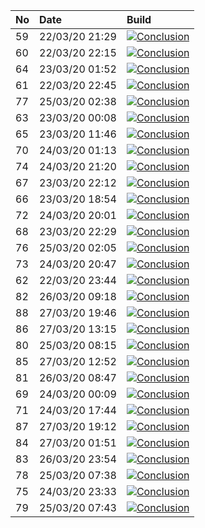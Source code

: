 | No | Date           | Build                                                                                                                                                                               |
| :- | :------------- | :---------------------------------------------------------------------------------------------------------------------------------------------------------------------------------- |
| 59 | 22/03/20 21:29 | [![Conclusion](https://img.shields.io/badge/build-fail-red)](https://github.com/e2e-boilerplate/selenium-webdriver-typescript-ts-node-jasmine-expect/actions/runs/61095484)         |
| 60 | 22/03/20 22:15 | [![Conclusion](https://img.shields.io/badge/build-fail-red)](https://github.com/e2e-boilerplate/selenium-webdriver-typescript-ts-node-jasmine-expect/actions/runs/61115043)         |
| 64 | 23/03/20 01:52 | [![Conclusion](https://img.shields.io/badge/build-fail-red)](https://github.com/e2e-boilerplate/selenium-webdriver-typescript-ts-node-jasmine-expect/actions/runs/61194556)         |
| 61 | 22/03/20 22:45 | [![Conclusion](https://img.shields.io/badge/build-fail-red)](https://github.com/e2e-boilerplate/selenium-webdriver-typescript-ts-node-jasmine-expect/actions/runs/61122222)         |
| 77 | 25/03/20 02:38 | [![Conclusion](https://img.shields.io/badge/build-pass-brightgreen)](https://github.com/e2e-boilerplate/selenium-webdriver-typescript-ts-node-jasmine-expect/actions/runs/62788332) |
| 63 | 23/03/20 00:08 | [![Conclusion](https://img.shields.io/badge/build-fail-red)](https://github.com/e2e-boilerplate/selenium-webdriver-typescript-ts-node-jasmine-expect/actions/runs/61151046)         |
| 65 | 23/03/20 11:46 | [![Conclusion](https://img.shields.io/badge/build-fail-red)](https://github.com/e2e-boilerplate/selenium-webdriver-typescript-ts-node-jasmine-expect/actions/runs/61543498)         |
| 70 | 24/03/20 01:13 | [![Conclusion](https://img.shields.io/badge/build-fail-red)](https://github.com/e2e-boilerplate/selenium-webdriver-typescript-ts-node-jasmine-expect/actions/runs/61972632)         |
| 74 | 24/03/20 21:20 | [![Conclusion](https://img.shields.io/badge/build-pass-brightgreen)](https://github.com/e2e-boilerplate/selenium-webdriver-typescript-ts-node-jasmine-expect/actions/runs/62659727) |
| 67 | 23/03/20 22:12 | [![Conclusion](https://img.shields.io/badge/build-fail-red)](https://github.com/e2e-boilerplate/selenium-webdriver-typescript-ts-node-jasmine-expect/actions/runs/61899713)         |
| 66 | 23/03/20 18:54 | [![Conclusion](https://img.shields.io/badge/build-fail-red)](https://github.com/e2e-boilerplate/selenium-webdriver-typescript-ts-node-jasmine-expect/actions/runs/61800542)         |
| 72 | 24/03/20 20:01 | [![Conclusion](https://img.shields.io/badge/build-pass-brightgreen)](https://github.com/e2e-boilerplate/selenium-webdriver-typescript-ts-node-jasmine-expect/actions/runs/62612914) |
| 68 | 23/03/20 22:29 | [![Conclusion](https://img.shields.io/badge/build-fail-red)](https://github.com/e2e-boilerplate/selenium-webdriver-typescript-ts-node-jasmine-expect/actions/runs/61904835)         |
| 76 | 25/03/20 02:05 | [![Conclusion](https://img.shields.io/badge/build-pass-brightgreen)](https://github.com/e2e-boilerplate/selenium-webdriver-typescript-ts-node-jasmine-expect/actions/runs/62775678) |
| 73 | 24/03/20 20:47 | [![Conclusion](https://img.shields.io/badge/build-pass-brightgreen)](https://github.com/e2e-boilerplate/selenium-webdriver-typescript-ts-node-jasmine-expect/actions/runs/62642236) |
| 62 | 22/03/20 23:44 | [![Conclusion](https://img.shields.io/badge/build-fail-red)](https://github.com/e2e-boilerplate/selenium-webdriver-typescript-ts-node-jasmine-expect/actions/runs/61145991)         |
| 82 | 26/03/20 09:18 | [![Conclusion](https://img.shields.io/badge/build-pass-brightgreen)](https://github.com/e2e-boilerplate/selenium-webdriver-typescript-ts-node-jasmine-expect/actions/runs/63809610) |
| 88 | 27/03/20 19:46 | [![Conclusion](https://img.shields.io/badge/build-pass-brightgreen)](https://github.com/e2e-boilerplate/selenium-webdriver-typescript-ts-node-jasmine-expect/actions/runs/64985296) |
| 86 | 27/03/20 13:15 | [![Conclusion](https://img.shields.io/badge/build-pass-brightgreen)](https://github.com/e2e-boilerplate/selenium-webdriver-typescript-ts-node-jasmine-expect/actions/runs/64778839) |
| 80 | 25/03/20 08:15 | [![Conclusion](https://img.shields.io/badge/build-pass-brightgreen)](https://github.com/e2e-boilerplate/selenium-webdriver-typescript-ts-node-jasmine-expect/actions/runs/62974165) |
| 85 | 27/03/20 12:52 | [![Conclusion](https://img.shields.io/badge/build-pass-brightgreen)](https://github.com/e2e-boilerplate/selenium-webdriver-typescript-ts-node-jasmine-expect/actions/runs/64758805) |
| 81 | 26/03/20 08:47 | [![Conclusion](https://img.shields.io/badge/build-pass-brightgreen)](https://github.com/e2e-boilerplate/selenium-webdriver-typescript-ts-node-jasmine-expect/actions/runs/63787421) |
| 69 | 24/03/20 00:09 | [![Conclusion](https://img.shields.io/badge/build-fail-red)](https://github.com/e2e-boilerplate/selenium-webdriver-typescript-ts-node-jasmine-expect/actions/runs/61947775)         |
| 71 | 24/03/20 17:44 | [![Conclusion](https://img.shields.io/badge/build-fail-red)](https://github.com/e2e-boilerplate/selenium-webdriver-typescript-ts-node-jasmine-expect/actions/runs/62548474)         |
| 87 | 27/03/20 19:12 | [![Conclusion](https://img.shields.io/badge/build-pass-brightgreen)](https://github.com/e2e-boilerplate/selenium-webdriver-typescript-ts-node-jasmine-expect/actions/runs/64974218) |
| 84 | 27/03/20 01:51 | [![Conclusion](https://img.shields.io/badge/build-pass-brightgreen)](https://github.com/e2e-boilerplate/selenium-webdriver-typescript-ts-node-jasmine-expect/actions/runs/64365844) |
| 83 | 26/03/20 23:54 | [![Conclusion](https://img.shields.io/badge/build-pass-brightgreen)](https://github.com/e2e-boilerplate/selenium-webdriver-typescript-ts-node-jasmine-expect/actions/runs/64316433) |
| 78 | 25/03/20 07:38 | [![Conclusion](https://img.shields.io/badge/build-pass-brightgreen)](https://github.com/e2e-boilerplate/selenium-webdriver-typescript-ts-node-jasmine-expect/actions/runs/62951464) |
| 75 | 24/03/20 23:33 | [![Conclusion](https://img.shields.io/badge/build-pass-brightgreen)](https://github.com/e2e-boilerplate/selenium-webdriver-typescript-ts-node-jasmine-expect/actions/runs/62713204) |
| 79 | 25/03/20 07:43 | [![Conclusion](https://img.shields.io/badge/build-pass-brightgreen)](https://github.com/e2e-boilerplate/selenium-webdriver-typescript-ts-node-jasmine-expect/actions/runs/62952813) |